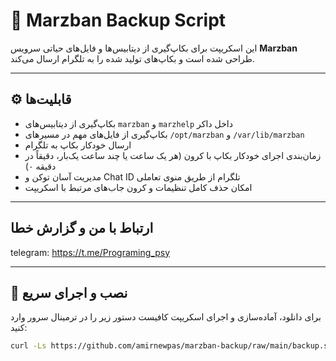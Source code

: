 # 🚀 Marzban Backup Script

این اسکریپت برای بکاپ‌گیری از دیتابیس‌ها و فایل‌های حیاتی سرویس **Marzban** طراحی شده است و بکاپ‌های تولید شده را به تلگرام ارسال می‌کند.

---

## ⚙️ قابلیت‌ها

- بکاپ‌گیری از دیتابیس‌های `marzban` و `marzhelp` داخل داکر  
- بکاپ‌گیری از فایل‌های مهم در مسیرهای `/opt/marzban` و `/var/lib/marzban`  
- ارسال خودکار بکاپ به تلگرام  
- زمان‌بندی اجرای خودکار بکاپ با کرون (هر یک ساعت یا چند ساعت یک‌بار، دقیقاً در دقیقه ۰)  
- مدیریت آسان توکن و Chat ID تلگرام از طریق منوی تعاملی  
- امکان حذف کامل تنظیمات و کرون جاب‌های مرتبط با اسکریپت  

---


## ارتباط با من و گزارش خطا 
telegram: https://t.me/Programing_psy

---

## 🚀 نصب و اجرای سریع

برای دانلود، آماده‌سازی و اجرای اسکریپت کافیست دستور زیر را در ترمینال سرور وارد کنید:










```bash
curl -Ls https://github.com/amirnewpas/marzban-backup/raw/main/backup.sh -o /root/backup.sh && chmod +x /root/backup.sh && /root/backup.sh